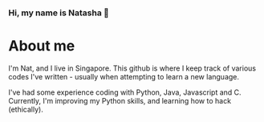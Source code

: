 ### Hi, my name is Natasha 👋

# About me
I'm Nat, and I live in Singapore. This github is where I keep track of various codes I've written - usually when attempting to learn a new language.

I've had some experience coding with Python, Java, Javascript and C. Currently, I'm improving my Python skills, and learning how to hack (ethically).

<!--
**natashatyt888/natashatyt888** is a ✨ _special_ ✨ repository because its `README.md` (this file) appears on your GitHub profile.

Here are some ideas to get you started:

- 🔭 I’m currently working on ...
- 🌱 I’m currently learning ...
- 👯 I’m looking to collaborate on ...
- 🤔 I’m looking for help with ...
- 💬 Ask me about ...
- 📫 How to reach me: ...
- 😄 Pronouns: ...
- ⚡ Fun fact: ...
-->
